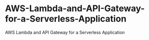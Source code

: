 # AWS-Lambda-and-API-Gateway-for-a-Serverless-Application
AWS Lambda and API Gateway for a Serverless Application
